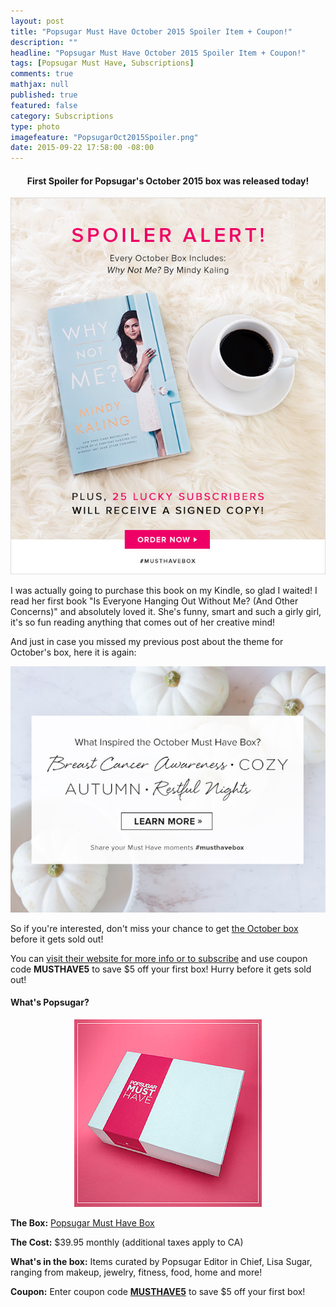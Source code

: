 ```yaml
---
layout: post
title: "Popsugar Must Have October 2015 Spoiler Item + Coupon!"
description: ""
headline: "Popsugar Must Have October 2015 Spoiler Item + Coupon!"
tags: [Popsugar Must Have, Subscriptions]
comments: true
mathjax: null
published: true
featured: false
category: Subscriptions
type: photo
imagefeature: "PopsugarOct2015Spoiler.png"
date: 2015-09-22 17:58:00 -08:00
---
```

<p></p>

<center><H4>First Spoiler for Popsugar's October 2015 box was released today!</H4></center>

<center><a href="http://popsu.gr/vmCF" target="_blank">
<img src="/images/PopsugarOct2015Spoiler.png" border="0" style="border:none;max-width:100%;" alt="Popsugar Must Have October 2015 Spoiler" />
</a></center>

<p>I was actually going to purchase this book on my Kindle, so glad I waited! I read her first book "Is Everyone Hanging Out Without Me? (And Other Concerns)" and absolutely loved it. She's funny, smart and such a girly girl, it's so fun reading anything that comes out of her creative mind!</p>

<p>And just in case you missed my previous post about the theme for October's box, here it is again:</p>
<center><a href="http://popsu.gr/vmCF" target="_blank">
<img src="/images/PopsugarOct2015Theme.png" border="0" style="border:none;max-width:100%;" alt="Popsugar Must Have October 2015 Theme" />
</a></center>

<p>So if you're interested, don't miss your chance to get <a href="http://popsu.gr/vmCF" target="_blank">the October box</a> before it gets sold out!</p>

<p>You can <a href="http://popsu.gr/vmCF" target="_blank">visit their website for more info or to subscribe</a> and use coupon code <b>MUSTHAVE5</b> to save $5 off your first box! Hurry before it gets sold out!</p>

<H4>What's Popsugar?</H4>
<center><a href="http://popsu.gr/vmCF" target="_blank">
<img src="/images/PopsugarBox.jpg" border="0" style="border:none;max-width:100%;" alt="Popsugar Must Have Subscription" />
</a></center>
<p><b>The Box:</b> <a href="http://popsu.gr/vmCF" target="_blank">Popsugar Must Have Box</a></p>
<p><b>The Cost:</b> $39.95 monthly (additional taxes apply to CA)</p>
<p><b>What's in the box:</b> Items curated by Popsugar Editor in Chief, Lisa Sugar, ranging from makeup, jewelry, fitness, food, home and more!</p>
<p><b>Coupon:</b> Enter coupon code <a href="http://popsu.gr/vmCF" target="_blank"><b>MUSTHAVE5</b></a> to save $5 off your first box!</p>
<br>
